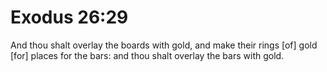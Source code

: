 # Exodus 26:29

And thou shalt overlay the boards with gold, and make their rings [of] gold [for] places for the bars: and thou shalt overlay the bars with gold.